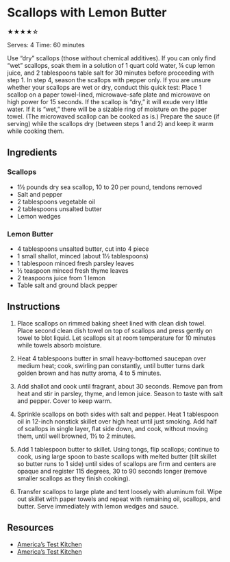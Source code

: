 # Scallops with Lemon Butter

★★★★☆

Serves: 4
Time: 60 minutes

Use “dry” scallops (those without chemical additives). If you can only find “wet” scallops, soak them in a solution of 1 quart cold water, ¼ cup lemon juice, and 2 tablespoons table salt for 30 minutes before proceeding with step 1. In step 4, season the scallops with pepper only. If you are unsure whether your scallops are wet or dry, conduct this quick test: Place 1 scallop on a paper towel-lined, microwave-safe plate and microwave on high power for 15 seconds. If the scallop is “dry,” it will exude very little water. If it is “wet,” there will be a sizable ring of moisture on the paper towel. (The microwaved scallop can be cooked as is.) Prepare the sauce (if serving) while the scallops dry (between steps 1 and 2) and keep it warm while cooking them.

## Ingredients

### Scallops
* 1½ pounds dry sea scallop, 10 to 20 per pound, tendons removed
* Salt and pepper
* 2 tablespoons vegetable oil
* 2 tablespoons unsalted butter
* Lemon wedges

### Lemon Butter
* 4 tablespoons unsalted butter, cut into 4 piece
* 1 small shallot, minced (about 1½ tablespoons)
* 1 tablespoon minced fresh parsley leaves
* ½ teaspoon minced fresh thyme leaves
* 2 teaspoons juice from 1 lemon
* Table salt and ground black pepper

## Instructions

1. Place scallops on rimmed baking sheet lined with clean dish towel. Place second clean dish towel on top of scallops and press gently on towel to blot liquid. Let scallops sit at room temperature for 10 minutes while towels absorb moisture.

2. Heat 4 tablespoons butter in small heavy-bottomed saucepan over medium heat; cook, swirling pan constantly, until butter turns dark golden brown and has nutty aroma, 4 to 5 minutes.

3. Add shallot and cook until fragrant, about 30 seconds. Remove pan from heat and stir in parsley, thyme, and lemon juice. Season to taste with salt and pepper. Cover to keep warm.

4. Sprinkle scallops on both sides with salt and pepper. Heat 1 tablespoon oil in 12-inch nonstick skillet over high heat until just smoking. Add half of scallops in single layer, flat side down, and cook, without moving them, until well browned, 1½ to 2 minutes.

5. Add 1 tablespoon butter to skillet. Using tongs, flip scallops; continue to cook, using large spoon to baste scallops with melted butter (tilt skillet so butter runs to 1 side) until sides of scallops are firm and centers are opaque and register 115 degrees, 30 to 90 seconds longer (remove smaller scallops as they finish cooking).

6. Transfer scallops to large plate and tent loosely with aluminum foil. Wipe out skillet with paper towels and repeat with remaining oil, scallops, and butter. Serve immediately with lemon wedges and sauce.

## Resources

* [America’s Test Kitchen](https://www.americastestkitchen.com/recipes/4955-pan-seared-scallops)
* [America’s Test Kitchen](https://www.americastestkitchen.com/recipes/4956-lemon-brown-butter)
